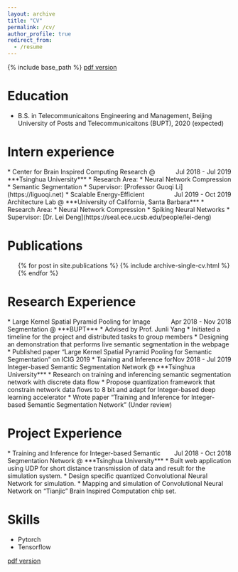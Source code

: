 ```yaml
---
layout: archive
title: "CV"
permalink: /cv/
author_profile: true
redirect_from:
  - /resume
---
```


{% include base_path %}
[pdf version](www.baidu.com)<br/>

Education
======
* B.S. in Telecommunicaitons Engineering and Management, Beijing University of Posts and Telecommunicaitons (BUPT), 2020 (expected)

Intern experience
======
<div style="float:right">Jul 2018 - Jul 2019</div>
* Center for Brain Inspired Computing Research @ ***Tsinghua University***
  * Research Area:
    * Neural Network Compression
    * Semantic Segmentation
  * Supervisor: [Professor Guoqi Li](https://liguoqi.net)

<div style="float:right">Jul 2019 - Oct 2019</div>
* Scalable Energy-Efficient Architecture Lab @ ***University of California, Santa Barbara***
  * Research Area:
    * Neural Network Compression
    * Spiking Neural Networks
  * Supervisor: [Dr. Lei Deng](https://seal.ece.ucsb.edu/people/lei-deng)

Publications
======
  <ul>{% for post in site.publications %}
    {% include archive-single-cv.html %}
  {% endfor %}</ul>

Research Experience
======
<div style="float:right">Apr 2018 - Nov 2018</div>
* Large Kernel Spatial Pyramid Pooling for Image Segmentation @ ***BUPT***
  * Advised by Prof. Junli Yang
  * Initiated a timeline for the project and distributed tasks to group members
  * Designing an demonstration that performs live semantic segmentation in the webpage
  * Published paper “Large Kernel Spatial Pyramid Pooling for Semantic Segmentation” on ICIG 2019

<div style="float:right">Nov 2018 - Jul 2019</div>
* Training and Inference for Integer-based Semantic Segmentation Network   @ ***Tsinghua University***
  * Research on training and inferencing semantic segmentation network with discrete data flow
  * Propose quantization framework that constrain network data flows to 8 bit and adapt for Integer-based deep learning accelerator
  * Wrote paper “Training and Inference for Integer-based Semantic Segmentation Network” (Under review)

Project Experience
======
<div style="float:right"> Jul 2018 - Oct 2018</div>
* Training and Inference for Integer-based Semantic Segmentation Network   @ ***Tsinghua University***
  * Built web application using UDP for short distance transmission of data and result for the simulation system.
  * Design specific quantized Convolutional Neural Network for simulation.
  * Mapping and simulation of Convolutional Neural Network on “Tianjic” Brain Inspired Computation chip set.

Skills
======
* Pytorch
* Tensorflow

[pdf version](www.baidu.com)
